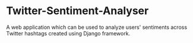 # Twitter-Sentiment-Analyser
A web application which can be used to analyze users' sentiments across Twitter hashtags created using Django framework.

